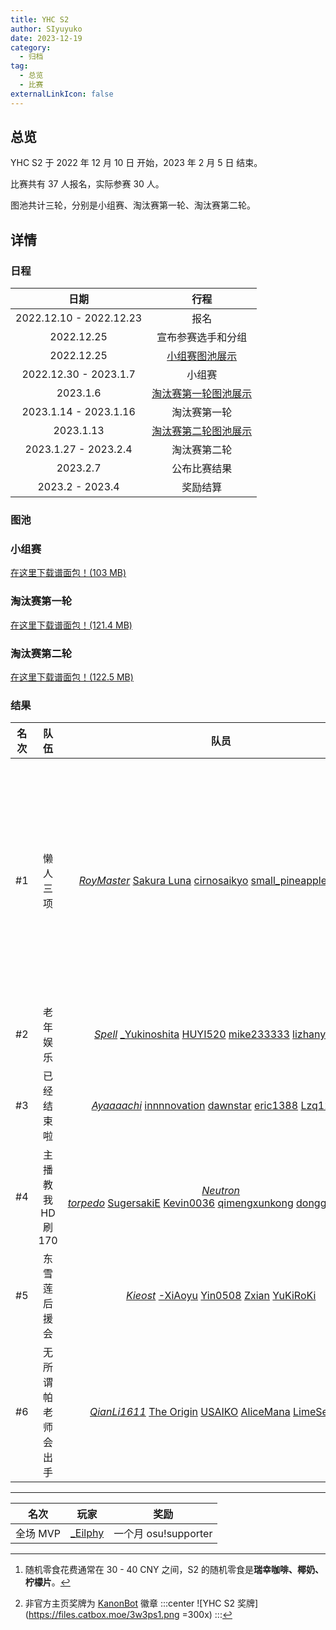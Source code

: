```yaml
---
title: YHC S2
author: SIyuyuko
date: 2023-12-19
category:
  - 归档
tag:
  - 总览
  - 比赛
externalLinkIcon: false
---
```

## 总览

YHC S2 于 2022 年 12 月 10 日 开始，2023 年 2 月 5 日 结束。

比赛共有 37 人报名，实际参赛 30 人。

图池共计三轮，分别是小组赛、淘汰赛第一轮、淘汰赛第二轮。

<!-- more -->

## 详情

### 日程

|          日期          |                               行程                               |
| :---------------------: | :---------------------------------------------------------------: |
| 2022.12.10 - 2022.12.23 |                               报名                               |
|       2022.12.25       |                        宣布参赛选手和分组                        |
|       2022.12.25       |    [小组赛图池展示](https://www.bilibili.com/video/BV12K411q7sL/)    |
|  2022.12.30 - 2023.1.7  |                              小组赛                              |
|        2023.1.6        | [淘汰赛第一轮图池展示](https://www.bilibili.com/video/BV1h8411K7ke/) |
|  2023.1.14 - 2023.1.16  |                           淘汰赛第一轮                           |
|        2023.1.13        | [淘汰赛第二轮图池展示](https://www.bilibili.com/video/BV1ex4y137Fx/) |
|  2023.1.27 - 2023.2.4  |                           淘汰赛第二轮                           |
|        2023.2.7        |                           公布比赛结果                           |
|    2023.2 - 2023.4    |                             奖励结算                             |

### 图池

### 小组赛

<Mappool :mapData="poolList.pool1"></Mappool>

[在这里下载谱面包！(103 MB)](https://drive.google.com/file/d/16EGRC4DnalO_YEiENcBLBTi9H05XcHiE/view?usp=share_link)

<!-- !gp #YHC S2 R1# HD 2089366 372448 3239199 3448129 3902695 2141049 NM 2661092 3743459 DT 3675891 2587641 FM 3424391 3521488 3139469 TB 3256904 -->

### 淘汰赛第一轮

<Mappool :mapData="poolList.pool2"></Mappool>

[在这里下载谱面包！(121.4 MB)](https://drive.google.com/file/d/1nOrkgMX0pNqj9b-HgxLBjCc-pJF5FAEm/view?usp=share_link)

<!-- !gp #YHC S2 R2# HD 2288966 859667 3035501 2104403 1003687 2872872 NM 3019025 3461651 DT 261417 1554793 FM 1824472 3739576 3590290 TB 1308941 -->

### 淘汰赛第二轮

<Mappool :mapData="poolList.pool3"></Mappool>

[在这里下载谱面包！(122.5 MB)](https://drive.google.com/file/d/12rFoRjc-raITz7Ib55JDOA9RHvwnEOmJ/view?usp=share_link)

<!-- !gp #YHC S2 R3# HD 3468294 3113813 3735247 3196719 2381878 2938608 313165 NM 3017432 3157972 DT 307804 2896899 2325564 FM 1542345 3661739 2033671 TB 342543 -->

### 结果

| 名次 |        队伍        |                                                                                                                        队员                                                                                                                        |           奖励           |
| :--: | :-----------------: | :------------------------------------------------------------------------------------------------------------------------------------------------------------------------------------------------------------------------------------------------: | :----------------------: |
|  #1  |      懒人三项      |     [*RoyMaster*](https://osu.ppy.sh/users/28365836) [Sakura Luna](https://osu.ppy.sh/users/1608105) [cirnosaikyo](https://osu.ppy.sh/users/19971407) [small_pineapple](https://osu.ppy.sh/users/20989945) [_Eilphy](https://osu.ppy.sh/users/15175276)     | 每人一份随机零食[^first]、非官方主页奖牌[^second] |
|  #2  |      老年娱乐      |        [*Spell*](https://osu.ppy.sh/users/13003552) [_Yukinoshita](https://osu.ppy.sh/users/15343685) [HUYI520](https://osu.ppy.sh/users/15337997) [mike233333](https://osu.ppy.sh/users/15436106) [lizhanyiawa](https://osu.ppy.sh/users/13928307)        |            --            |
|  #3  |     已经结束啦     |        [*Ayaaaachi*](https://osu.ppy.sh/users/16022736) [innnnovation](https://osu.ppy.sh/users/18443135) [dawnstar](https://osu.ppy.sh/users/17426219) [eric1388](https://osu.ppy.sh/users/20384257) [Lzq12345](https://osu.ppy.sh/users/15012640)        |            --            |
|  #4  |   主播教我HD刷170   | [*Neutron torpedo*](https://osu.ppy.sh/users/24657559) [SugersakiE](https://osu.ppy.sh/users/15091523) [Kevin0036](https://osu.ppy.sh/users/24004891) [qimengxunkong](https://osu.ppy.sh/users/16849347) [dongguadongde](https://osu.ppy.sh/users/28494479) |            --            |
|  #5  |    东雪莲后援会    |              [*Kieost*](https://osu.ppy.sh/users/17823832) [-XiAoyu](https://osu.ppy.sh/users/19061410) [Yin0508](https://osu.ppy.sh/users/15730382) [Zxian](https://osu.ppy.sh/users/20672564) [YuKiRoKi](https://osu.ppy.sh/users/16668536)              |            --            |
|  #6  | 无所谓 帕老师会出手 |         [*QianLi1611*](https://osu.ppy.sh/users/30367809) [The Origin](https://osu.ppy.sh/users/10225377) [USAIKO](https://osu.ppy.sh/users/30018494) [AliceMana](https://osu.ppy.sh/users/11531025) [LimeSeptum](https://osu.ppy.sh/users/13256419)         |            --            |

---

|   名次   |                   玩家                   |         奖励         |
| :------: | :---------------------------------------: | :------------------: |
| 全场 MVP | [_Eilphy](https://osu.ppy.sh/users/15175276) | 一个月 osu!supporter |

[^first]: 随机零食花费通常在 30 - 40 CNY 之间，S2 的随机零食是**瑞幸咖啡、椰奶、柠檬片**。
[^second]: 非官方主页奖牌为 [KanonBot](https://info.desu.life/?p=383) 徽章
    :::center
    ![YHC S2 奖牌](<https://files.catbox.moe/3w3ps1.png> =300x)
    :::

<script setup>
import { ref,onBeforeMount } from 'vue';
import Mappool from '@mapPool';
import { getMappoolPanel } from '@mappoolUtil';
let poolList=ref({
  pool1:{
    sets:[],
    data:[],
    status:{
      isLoading:true,
      title:"YHC S2 小组赛图池",
    },
    src:"HD 2089366 372448 3239199 3448129 3902695 2141049 NM 2661092 3743459 DT 3675891 2587641 FM 3424391 3521488 3139469 TB 3256904",
  },
  pool2:{
    sets:[],
    data:[],
    status:{
      isLoading:true,
      title:"YHC S2 淘汰赛第一轮图池",
    },
    src:"HD 2288966 859667 3035501 2104403 1003687 2872872 NM 3019025 3461651 DT 261417 1554793 FM 1824472 3739576 3590290 TB 1308941"
  },
  pool3:{
    sets:[],
    data:[],
    status:{
      isLoading:true,
      title:"YHC S2 淘汰赛第二轮图池",
    },
    src:"HD 3468294 3113813 3735247 3196719 2381878 2938608 313165 NM 3017432 3157972 DT 307804 2896899 2325564 FM 1542345 3661739 2033671 TB 342543"
  }
});
onBeforeMount(()=>{
  poolList.value=getMappoolPanel(poolList.value,"s2mappool");
})
</script>

